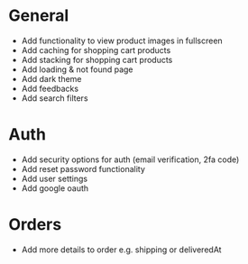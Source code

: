 # General
- Add functionality to view product images in fullscreen
- Add caching for shopping cart products
- Add stacking for shopping cart products
- Add loading & not found page
- Add dark theme
- Add feedbacks
- Add search filters

# Auth
- Add security options for auth (email verification, 2fa code)
- Add reset password functionality
- Add user settings
- Add google oauth

# Orders
- Add more details to order e.g. shipping or deliveredAt